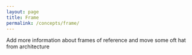 ```yaml
---
layout: page 
title: Frame  
permalink: /concepts/frame/
---
```


Add more information about frames of reference and move some oft hat from architecture